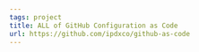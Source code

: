 ```yaml
---
tags: project
title: ALL of GitHub Configuration as Code
url: https://github.com/ipdxco/github-as-code
---
```

